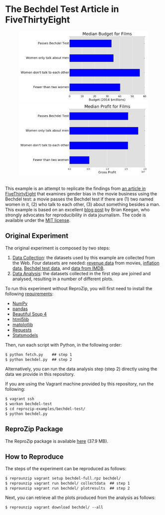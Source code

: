 The Bechdel Test Article in FiveThirtyEight
===========================================

<div align="center"><img src="median_budget.png" height="230">
<img src="median_profit.png" height="230"></div>
<br/>

This example is an attempt to replicate the findings from [an article in FiveThirtyEight](http://fivethirtyeight.com/features/the-dollar-and-cents-case-against-hollywoods-exclusion-of-women/) that examines gender bias in the movie business using the Bechdel test: a movie passes the Bechdel test if there are (1) two named women in it, (2) who talk to each other, (3) about something besides a man. This example is based on an excellent [blog post](http://nbviewer.jupyter.org/github/brianckeegan/Bechdel/blob/master/Bechdel_test.ipynb) by Brian Keegan, who strongly advocates for reproducibility in data journalism. The code is available under the [MIT license](LICENSE).

Original Experiment
-------------------

The original experiment is composed by two steps:

1. [Data Collection](fetch.py): the datasets used by this example are collected from the Web. Four datasets are needed: [revenue data](revenue.csv) from movies, [inflation data](cpi.csv), [Bechdel test data](bechdel.json), and [data from IMDB](imdb_data.json).
2. [Data Analysis](bechdel.py): the datasets collected in the first step are joined and analysed, resulting in a number of different plots.

To run this experiment without ReproZip, you will first need to install the following [requirements](requirements.txt):

* [NumPy](http://www.numpy.org/)
* [pandas](http://pandas.pydata.org/)
* [Beautiful Soup 4](https://pypi.python.org/pypi/beautifulsoup4)
* [html5lib](https://github.com/html5lib/html5lib-python)
* [matplotlib](http://matplotlib.org/)
* [Requests](http://docs.python-requests.org/en/master/)
* [Statsmodels](http://statsmodels.sourceforge.net/index.html)

Then, run each script with Python, in the following order:

    $ python fetch.py    ## step 1
    $ python bechdel.py  ## step 2

Alternatively, you can run the data analysis step (step 2) directly using the data we provide in this repository.

If you are using the Vagrant machine provided by this repository, run the following:

    $ vagrant ssh
    $ workon bechdel-test
    $ cd reprozip-examples/bechdel-test/
    $ python bechdel.py

ReproZip Package
----------------

The ReproZip package is available [here](https://osf.io/r2ptb/) (37.9 MB).

How to Reproduce
----------------

The steps of the experiment can be reproduced as follows:

    $ reprounzip vagrant setup bechdel-full.rpz bechdel/
    $ reprounzip vagrant run bechdel/ collectdata  ## step 1
    $ reprounzip vagrant run bechdel/ plotresults  ## step 2

Next, you can retrieve all the plots produced from the analysis as follows:

    $ reprounzip vagrant download bechdel/ --all
